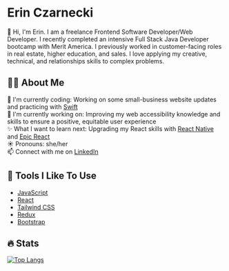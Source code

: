 # Erin Czarnecki

👋 Hi, I'm Erin. I am a freelance Frontend Software Developer/Web Developer. I recently completed an intensive Full Stack Java Developer bootcamp with Merit America. I previously worked in customer-facing roles in real estate, higher education, and sales. I love applying my creative, technical, and relationships skills to complex problems.

## :woman_technologist:  About Me  
:telescope:  I'm currently coding: Working on some small-business website updates and practicing with [Swift](https://developer.apple.com/swift/)  
:seedling:  I'm currently working on: Improving my web accessibility knowledge and skills to ensure a positive, equitable user experience      
:sparkles:  What I want to learn next: Upgrading my React skills with [React Native](https://reactnative.dev/) and [Epic React](https://epicreact.dev/)  
:sunny:  Pronouns: she/her  
:mailbox:  Connect with me on [LinkedIn](https://linkedin.com/in/erin-czarnecki)  
  

## :wrench: Tools I Like To Use
- [JavaScript](https://www.javascript.com/)
- [React](https://reactjs.org/)
- [Tailwind CSS](https://tailwindcss.com/)
- [Redux](https://redux.js.org/)
- [Bootstrap](https://getbootstrap.com/)


## :fire: Stats

[![Top Langs](https://github-readme-stats.vercel.app/api/top-langs/?username=erinczarnecki&layout=compact&theme=vision-friendly-dark)](https://github.com/anuraghazra/github-readme-stats)
